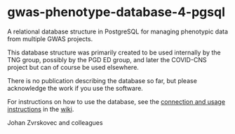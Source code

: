 # gwas-phenotype-database-4-pgsql
A relational database structure in PostgreSQL for managing phenotypic data from multiple GWAS projects.

This database structure was primarily created to be used internally by the TNG group, possibly by the PGD ED group, and later the COVID-CNS project but can of course be used elsewhere.

There is no publication describing the database so far, but please acknowledge the work if you use the software.

For instructions on how to use the database, see the [connection and usage instructions](https://github.com/tnggroup/gwas-phenotype-database-4-pgsql/wiki/PhenoDB-Connection-and-Usage-Instructions) in the [wiki](https://github.com/tnggroup/gwas-phenotype-database-4-pgsql/wiki).

Johan Zvrskovec and colleagues

